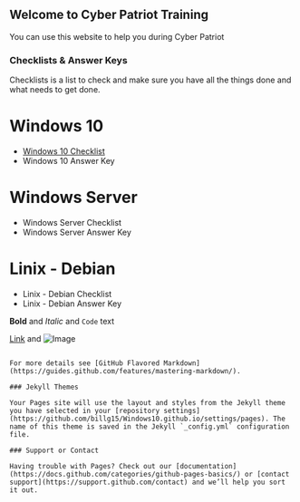 ## Welcome to Cyber Patriot Training

You can use this website to help you during Cyber Patriot

### Checklists & Answer Keys

Checklists is a list to check and make sure you have all the things done and what needs to get done.

# Windows 10
- [Windows 10 Checklist](dan-w10.png)
- Windows 10 Answer Key
# Windows Server
- Windows Server Checklist
- Windows Server Answer Key
# Linix - Debian
- Linix - Debian Checklist
- Linix - Debian Answer Key

**Bold** and _Italic_ and `Code` text

[Link](url) and ![Image](src)
```

For more details see [GitHub Flavored Markdown](https://guides.github.com/features/mastering-markdown/).

### Jekyll Themes

Your Pages site will use the layout and styles from the Jekyll theme you have selected in your [repository settings](https://github.com/billg15/Windows10.github.io/settings/pages). The name of this theme is saved in the Jekyll `_config.yml` configuration file.

### Support or Contact

Having trouble with Pages? Check out our [documentation](https://docs.github.com/categories/github-pages-basics/) or [contact support](https://support.github.com/contact) and we’ll help you sort it out.
